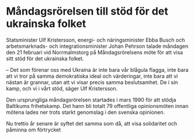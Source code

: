 # Måndagsrörelsen till stöd för det ukrainska folket

Statsminister Ulf Kristersson, energi- och näringsminister Ebba Busch och arbetsmarknads- och integrationsminister Johan Pehrson talade måndagen den 21 februari vid Norrmalmstorg på Måndagsrörelsens möte för att visa sitt stöd för det ukrainska folket.

– Det som förenar oss med Ukraina är inte bara vår blågula flagga, inte bara att vi tror på samma demokratiska ideal och värderingar, inte bara att vi nästan är grannar, utan att vi visar precis samma beslutsamhet. De i sin kamp, och vi i vårt stöd, säger Ulf Kristersson.

Den ursprungliga måndagsrörelsen startades i mars 1990 för att stödja Baltikums frihetskamp. Det hann bli totalt 79 offentliga opinionsmöten innan mötena lades ner trots starkt genomslag i den svenska opinionen.

Nu trettio år senare är syftet det samma som då, att visa solidaritet och påminna om förtrycket
